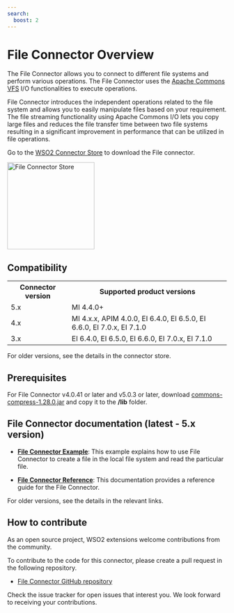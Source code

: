 ```yaml
---
search:
  boost: 2
---
```


# File Connector Overview

The File Connector allows you to connect to different file systems and perform various operations. The File Connector uses the [Apache Commons VFS](https://commons.apache.org/proper/commons-vfs/) I/O functionalities to execute operations.

File Connector introduces the independent operations related to the file system and allows you to easily manipulate files based on your requirement. The file streaming functionality using Apache Commons I/O lets you copy large files and reduces the file transfer time between two file systems resulting in a significant improvement in performance that can be utilized in file operations.

Go to the <a target="_blank" href="https://store.wso2.com/connector/esb-connector-file">WSO2 Connector Store</a> to download the File connector.

<img src="{{base_path}}/assets/img/integrate/connectors/file-connector-store.png" title="File Connector Store" width="200" alt="File Connector Store"/>

## Compatibility

<table>
	<tr>
		<th>
			Connector version
		</th>
		<th>
			Supported product versions
		</th>
	</tr>
	<tr>
		<td>
			5.x
		</td>
		<td>
			MI 4.4.0+
		</td>
	</tr>
	<tr>
		<td>
			4.x
		</td>
		<td>
			MI 4.x.x, APIM 4.0.0, EI 6.4.0, EI 6.5.0, EI 6.6.0, EI 7.0.x, EI 7.1.0
		</td>
	</tr>
	<tr>
		<td>
			3.x
		</td>
		<td>
			EI 6.4.0, EI 6.5.0, EI 6.6.0, EI 7.0.x, EI 7.1.0
		</td>
	</tr>
</table>

For older versions, see the details in the connector store.

## Prerequisites

For File Connector v4.0.41 or later and v5.0.3 or later, download [commons-compress-1.28.0.jar](https://mvnrepository.com/artifact/org.apache.commons/commons-compress/1.28.0) and copy it to the **<PRODUCT-HOME>/lib** folder.

## File Connector documentation (latest - 5.x version)

* **[File Connector Example]({{base_path}}/reference/connectors/file-connector/5.x/file-connector-example/)**: This example explains how to use File Connector to create a file in the local file system and read the particular file. 

* **[File Connector Reference]({{base_path}}/reference/connectors/file-connector/5.x/file-connector-config/)**: This documentation provides a reference guide for the File Connector.

For older versions, see the details in the relevant links.

## How to contribute

As an open source project, WSO2 extensions welcome contributions from the community. 

To contribute to the code for this connector, please create a pull request in the following repository. 

* [File Connector GitHub repository](https://github.com/wso2-extensions/esb-connector-file)

Check the issue tracker for open issues that interest you. We look forward to receiving your contributions.
